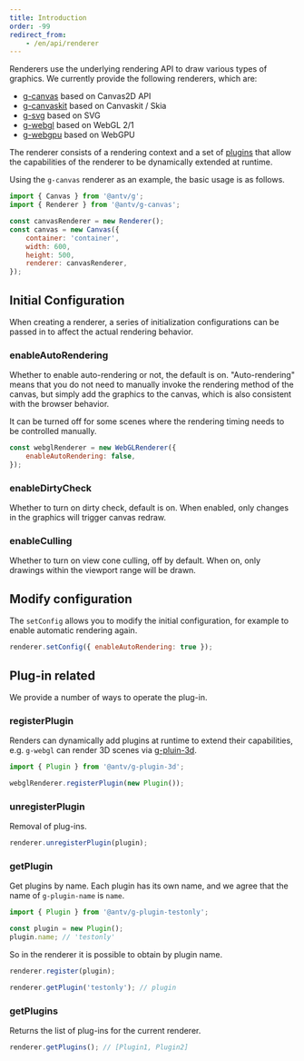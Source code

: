 ```yaml
---
title: Introduction
order: -99
redirect_from:
    - /en/api/renderer
---
```


Renderers use the underlying rendering API to draw various types of graphics. We currently provide the following renderers, which are:

- [g-canvas](/en/api/renderer/canvas) based on Canvas2D API
- [g-canvaskit](/en/api/renderer/canvaskit) based on Canvaskit / Skia
- [g-svg](/en/api/renderer/svg) based on SVG
- [g-webgl](/en/api/renderer/webgl) based on WebGL 2/1
- [g-webgpu](/en/api/renderer/webgpu) based on WebGPU

The renderer consists of a rendering context and a set of [plugins](/en/plugins) that allow the capabilities of the renderer to be dynamically extended at runtime.

Using the `g-canvas` renderer as an example, the basic usage is as follows.

```js
import { Canvas } from '@antv/g';
import { Renderer } from '@antv/g-canvas';

const canvasRenderer = new Renderer();
const canvas = new Canvas({
    container: 'container',
    width: 600,
    height: 500,
    renderer: canvasRenderer,
});
```

## Initial Configuration

When creating a renderer, a series of initialization configurations can be passed in to affect the actual rendering behavior.

### enableAutoRendering

Whether to enable auto-rendering or not, the default is on. "Auto-rendering" means that you do not need to manually invoke the rendering method of the canvas, but simply add the graphics to the canvas, which is also consistent with the browser behavior.

It can be turned off for some scenes where the rendering timing needs to be controlled manually.

```js
const webglRenderer = new WebGLRenderer({
    enableAutoRendering: false,
});
```

### enableDirtyCheck

Whether to turn on dirty check, default is on. When enabled, only changes in the graphics will trigger canvas redraw.

### enableCulling

Whether to turn on view cone culling, off by default. When on, only drawings within the viewport range will be drawn.

## Modify configuration

The `setConfig` allows you to modify the initial configuration, for example to enable automatic rendering again.

```js
renderer.setConfig({ enableAutoRendering: true });
```

## Plug-in related

We provide a number of ways to operate the plug-in.

### registerPlugin

Renders can dynamically add plugins at runtime to extend their capabilities, e.g. `g-webgl` can render 3D scenes via [g-pluin-3d](/en/plugins/3d).

```js
import { Plugin } from '@antv/g-plugin-3d';

webglRenderer.registerPlugin(new Plugin());
```

### unregisterPlugin

Removal of plug-ins.

```js
renderer.unregisterPlugin(plugin);
```

### getPlugin

Get plugins by name. Each plugin has its own name, and we agree that the name of `g-plugin-name` is `name`.

```js
import { Plugin } from '@antv/g-plugin-testonly';

const plugin = new Plugin();
plugin.name; // 'testonly'
```

So in the renderer it is possible to obtain by plugin name.

```js
renderer.register(plugin);

renderer.getPlugin('testonly'); // plugin
```

### getPlugins

Returns the list of plug-ins for the current renderer.

```js
renderer.getPlugins(); // [Plugin1, Plugin2]
```
